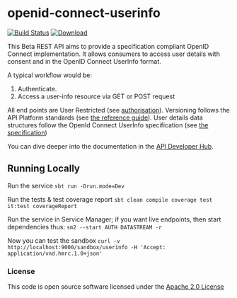 
# openid-connect-userinfo

[![Build Status](https://travis-ci.org/hmrc/openid-connect-userinfo.svg?branch=master)](https://travis-ci.org/hmrc/openid-connect-userinfo) [ ![Download](https://api.bintray.com/packages/hmrc/releases/openid-connect-userinfo/images/download.svg) ](https://bintray.com/hmrc/releases/openid-connect-userinfo/_latestVersion)

This Beta REST API aims to provide a specification compliant OpenID Connect implementation. It allows consumers to access user details with consent and in the OpenID Connect UserInfo format.

A typical workflow would be:

1. Authenticate.
2. Access a user-info resource via GET or POST request

All end points are User Restricted (see [authorisation](https://developer.service.hmrc.gov.uk/api-documentation/docs/authorisation)). Versioning follows the API Platform standards (see [the reference guide](https://developer.service.hmrc.gov.uk/api-documentation/docs/reference-guide)).
User details data structures follow the OpenId Connect UserInfo specification (see [the specification](http://openid.net/specs/openid-connect-core-1_0.html#UserInfo))

You can dive deeper into the documentation in the [API Developer Hub](https://developer.service.hmrc.gov.uk/api-documentation/docs/api#openid-connect-userinfo).

## Running Locally
Run the service `sbt run -Drun.mode=Dev`

Run the tests & test coverage report `sbt clean compile coverage test it:test coverageReport`

Run the service in Service Manager; if you want live endpoints, then start dependencies thus: `sm2 --start AUTH DATASTREAM -r`

Now you can test the sandbox `curl -v http://localhost:9000/sandbox/userinfo -H 'Accept: application/vnd.hmrc.1.0+json'`

### License

This code is open source software licensed under the [Apache 2.0 License]("http://www.apache.org/licenses/LICENSE-2.0.html") 
